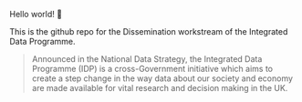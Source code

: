 Hello world! :wave:

This is the github repo for the Dissemination workstream of the Integrated Data Programme.

> Announced in the National Data Strategy, the Integrated Data Programme (IDP) is a cross-Government initiative which aims to create a step change in the way data about our society and economy are made available for vital research and decision making in the UK. 
